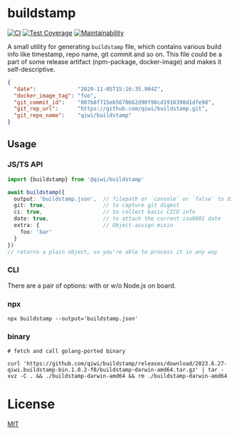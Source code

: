 # buildstamp
[![CI](https://github.com/qiwi/buildstamp/actions/workflows/ci.yaml/badge.svg?branch=master)](https://github.com/qiwi/buildstamp/actions/workflows/ci.yaml)
[![Test Coverage](https://api.codeclimate.com/v1/badges/b14a2a44e024ca0b2771/test_coverage)](https://codeclimate.com/github/qiwi/buildstamp/test_coverage)
[![Maintainability](https://api.codeclimate.com/v1/badges/b14a2a44e024ca0b2771/maintainability)](https://codeclimate.com/github/qiwi/buildstamp/maintainability)

A small utility for generating `buildstamp` file, which contains various build info like timestamp, repo name, git commit and so on. This file could be a part of some release artifact (npm-package, docker-image) and makes it self-descriptive.
```json
{
  "date":             "2020-11-05T15:16:35.904Z",
  "docker_image_tag": "foo",
  "git_commit_id":    "007b8f715eb5670662d90f90cd1916398d1dfe98",
  "git_rep_url":      "https://github.com/qiwi/buildstamp.git",
  "git_repo_name":    "qiwi/buildstamp"
}
```

## Usage
### JS/TS API
```ts
import {buildstamp} from '@qiwi/buildstamp'

await buildstamp({
  output: 'buildstamp.json',  // filepath or `console` or `false` to disable
  git: true,                  // to capture git digest
  ci: true,                   // to collect basic CICD info
  date: true,                 // to attach the current iso8601 date
  extra: {                    // Object.assign mixin
    foo: 'bar'
  }
})
// returns a plain object, so you're able to process it in any way
```

### CLI
There are a pair of options: with or w/o Node.js on board.
### npx
```shell
npx buildstamp --output='buildstamp.json'
```

### binary
```shell
# fetch and call golang-ported binary

curl 'https://github.com/qiwi/buildstamp/releases/download/2023.6.27-qiwi.buildstamp-bin.1.0.2-f0/buildstamp-darwin-amd64.tar.gz' | tar -xvz -С . && ./buildstamp-darwin-amd64 && rm ./buildstamp-darwin-amd64
```

# License
[MIT](./LICENSE)
